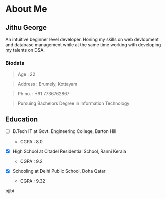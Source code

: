 # **About Me**

## **Jithu George**
An intuitive beginner level developer. Honing my skills on web devlopment and database management while at the same time working with developing my talents on DSA.

### Biodata
> Age : 22

> Address : Erumely, Kottayam

>Ph no. : +91 7736762867 

> Pursuing Bachelors Degree in Information Technology

## Education
- [ ] B.Tech IT at Govt. Engineering College, Barton Hill
  + CGPA : 8.0
    
- [x] High School at Citadel Residential School, Ranni Kerala
  + CGPA : 9.2
    
- [x] Schooling at Delhi Public School, Doha Qatar
  + CGPA : 9.32
  
bjjbi
